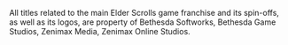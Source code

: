 All titles related to the main Elder Scrolls game franchise and its spin-offs, as well as its logos, are property of Bethesda Softworks, Bethesda Game Studios, Zenimax Media, Zenimax Online Studios.